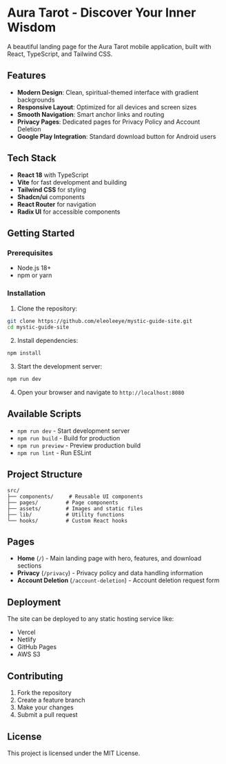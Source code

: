 # Aura Tarot - Discover Your Inner Wisdom

A beautiful landing page for the Aura Tarot mobile application, built with React, TypeScript, and Tailwind CSS.

## Features

- **Modern Design**: Clean, spiritual-themed interface with gradient backgrounds
- **Responsive Layout**: Optimized for all devices and screen sizes
- **Smooth Navigation**: Smart anchor links and routing
- **Privacy Pages**: Dedicated pages for Privacy Policy and Account Deletion
- **Google Play Integration**: Standard download button for Android users

## Tech Stack

- **React 18** with TypeScript
- **Vite** for fast development and building
- **Tailwind CSS** for styling
- **Shadcn/ui** components
- **React Router** for navigation
- **Radix UI** for accessible components

## Getting Started

### Prerequisites

- Node.js 18+ 
- npm or yarn

### Installation

1. Clone the repository:
```bash
git clone https://github.com/eleoleeye/mystic-guide-site.git
cd mystic-guide-site
```

2. Install dependencies:
```bash
npm install
```

3. Start the development server:
```bash
npm run dev
```

4. Open your browser and navigate to `http://localhost:8080`

## Available Scripts

- `npm run dev` - Start development server
- `npm run build` - Build for production
- `npm run preview` - Preview production build
- `npm run lint` - Run ESLint

## Project Structure

```
src/
├── components/     # Reusable UI components
├── pages/         # Page components
├── assets/        # Images and static files
├── lib/           # Utility functions
└── hooks/         # Custom React hooks
```

## Pages

- **Home** (`/`) - Main landing page with hero, features, and download sections
- **Privacy** (`/privacy`) - Privacy policy and data handling information
- **Account Deletion** (`/account-deletion`) - Account deletion request form

## Deployment

The site can be deployed to any static hosting service like:

- Vercel
- Netlify
- GitHub Pages
- AWS S3

## Contributing

1. Fork the repository
2. Create a feature branch
3. Make your changes
4. Submit a pull request

## License

This project is licensed under the MIT License.

